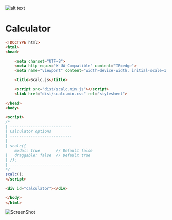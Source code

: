 ![alt text](https://raw.githubusercontent.com/Renexo-git/Scalc.js/master/img/scalc.png)
# Calculator

```html
<!DOCTYPE html>
<html>
<head>

    <meta charset="UTF-8">
    <meta http-equiv="X-UA-Compatible" content="IE=edge">
    <meta name="viewport" content="width=device-width, initial-scale=1, maximum-scale=1, user-scalable=no">

    <title>Scalc.js</title>

    <script src="dist/scalc.min.js"></script>
    <link href="dist/scalc.min.css" rel="stylesheet">

</head>
<body>

<script>
/*
| ---------------------------
| Calculator options
| ---------------------------
|
| scalc({
    modal: true       // Default false
|   draggable: false  // Default true
| });
| ---------------------------
*/
scalc();
</script>

<div id="calculator"></div>

</body>
</html>
```

![ScreenShot](https://raw.githubusercontent.com/Renexo-git/Scalc.js/master/img/screenshot.png)
